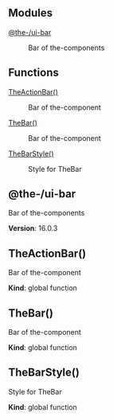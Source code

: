 <!--- Code generated by @the-/script-doc. DO NOT EDIT. -->

## Modules

<dl>
<dt><a href="#module_@the-/ui-bar">@the-/ui-bar</a></dt>
<dd><p>Bar of the-components</p>
</dd>
</dl>

## Functions

<dl>
<dt><a href="#TheActionBar">TheActionBar()</a></dt>
<dd><p>Bar of the-component</p>
</dd>
<dt><a href="#TheBar">TheBar()</a></dt>
<dd><p>Bar of the-component</p>
</dd>
<dt><a href="#TheBarStyle">TheBarStyle()</a></dt>
<dd><p>Style for TheBar</p>
</dd>
</dl>

<a name="module_@the-/ui-bar"></a>

## @the-/ui-bar
Bar of the-components

**Version**: 16.0.3  
<a name="TheActionBar"></a>

## TheActionBar()
Bar of the-component

**Kind**: global function  
<a name="TheBar"></a>

## TheBar()
Bar of the-component

**Kind**: global function  
<a name="TheBarStyle"></a>

## TheBarStyle()
Style for TheBar

**Kind**: global function  
